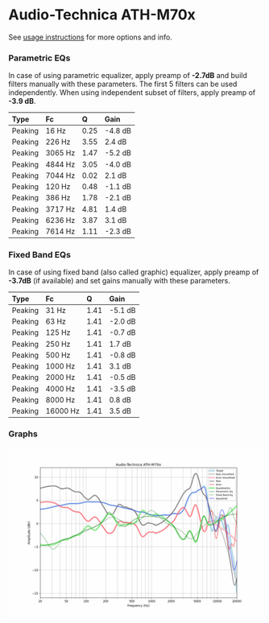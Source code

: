 # Audio-Technica ATH-M70x
See [usage instructions](https://github.com/jaakkopasanen/AutoEq#usage) for more options and info.

### Parametric EQs
In case of using parametric equalizer, apply preamp of **-2.7dB** and build filters manually
with these parameters. The first 5 filters can be used independently.
When using independent subset of filters, apply preamp of **-3.9 dB**.

| Type    | Fc      |    Q | Gain    |
|:--------|:--------|:-----|:--------|
| Peaking | 16 Hz   | 0.25 | -4.8 dB |
| Peaking | 226 Hz  | 3.55 | 2.4 dB  |
| Peaking | 3065 Hz | 1.47 | -5.2 dB |
| Peaking | 4844 Hz | 3.05 | -4.0 dB |
| Peaking | 7044 Hz | 0.02 | 2.1 dB  |
| Peaking | 120 Hz  | 0.48 | -1.1 dB |
| Peaking | 386 Hz  | 1.78 | -2.1 dB |
| Peaking | 3717 Hz | 4.81 | 1.4 dB  |
| Peaking | 6236 Hz | 3.87 | 3.1 dB  |
| Peaking | 7614 Hz | 1.11 | -2.3 dB |

### Fixed Band EQs
In case of using fixed band (also called graphic) equalizer, apply preamp of **-3.7dB**
(if available) and set gains manually with these parameters.

| Type    | Fc       |    Q | Gain    |
|:--------|:---------|:-----|:--------|
| Peaking | 31 Hz    | 1.41 | -5.1 dB |
| Peaking | 63 Hz    | 1.41 | -2.0 dB |
| Peaking | 125 Hz   | 1.41 | -0.7 dB |
| Peaking | 250 Hz   | 1.41 | 1.7 dB  |
| Peaking | 500 Hz   | 1.41 | -0.8 dB |
| Peaking | 1000 Hz  | 1.41 | 3.1 dB  |
| Peaking | 2000 Hz  | 1.41 | -0.5 dB |
| Peaking | 4000 Hz  | 1.41 | -3.5 dB |
| Peaking | 8000 Hz  | 1.41 | 0.8 dB  |
| Peaking | 16000 Hz | 1.41 | 3.5 dB  |

### Graphs
![](./Audio-Technica%20ATH-M70x.png)